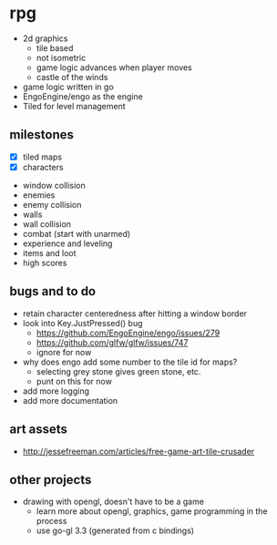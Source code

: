 # rpg

* 2d graphics
  * tile based
  * not isometric
  * game logic advances when player moves
  * castle of the winds
* game logic written in go
* EngoEngine/engo as the engine
* Tiled for level management

## milestones

* [x] tiled maps
* [x] characters
* window collision
* enemies
* enemy collision
* walls
* wall collision
* combat (start with unarmed)
* experience and leveling
* items and loot
* high scores

## bugs and to do

* retain character centeredness after hitting a window border
* look into Key.JustPressed() bug
  * https://github.com/EngoEngine/engo/issues/279
  * https://github.com/glfw/glfw/issues/747
  * ignore for now
* why does engo add some number to the tile id for maps?
  * selecting grey stone gives green stone, etc.
  * punt on this for now
* add more logging
* add more documentation

## art assets

* http://jessefreeman.com/articles/free-game-art-tile-crusader

## other projects

* drawing with opengl, doesn't have to be a game
  * learn more about opengl, graphics, game programming in the process
  * use go-gl 3.3 (generated from c bindings)
